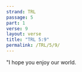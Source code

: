 ```yaml
---
strand: TRL
passage: 5
part: 1
verse: 9
layout: verse
title: "TRL 5:9"
permalink: /TRL/5/9/
---
```

"I hope you enjoy our world.
